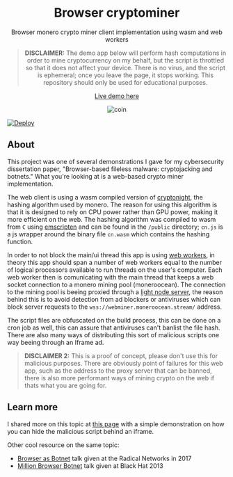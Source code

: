 <div align="center">
<h1>Browser cryptominer</h1>  
  
<p>
Browser monero crypto miner client implementation using wasm and web workers
</p>
  
 > **DISCLAIMER:** The demo app below will perform hash computations in order to mine cryptocurrency on my behalf, but the script is throttled so that it does not affect your device. There is no virus, and the script is ephemeral; once you leave the page, it stops working. This repository should only be used for educational purposes.

[Live demo here](https://browser-crypto.herokuapp.com/)
  
![coin](https://user-images.githubusercontent.com/27342306/147887308-bafc0e1b-7a3d-41da-8f5b-56298ea740e2.png)

</div>

[![Deploy](https://www.herokucdn.com/deploy/button.svg)](https://heroku.com/deploy)

## About

This project was one of several demonstrations I gave for my cybersecurity dissertation paper, "Browser-based fileless malware: cryptojacking and botnets." What you're looking at is a web-based crypto miner implementation.

The web client is using a wasm compiled version of [cryptonight](https://monerodocs.org/proof-of-work/cryptonight/), the hashing algorithm used by monero. The reason for using this algorithm is that it is designed to rely on CPU power rather than GPU power, making it more efficient on the web. The hashing algorithm was compiled to wasm from `C` using [emscripten](https://emscripten.org/) and can be found in the `/public` directory; `cn.js` is a js wrapper around the binary file `cn.wasm` which contains the hashing function.

In order to not block the main/ui thread this app is using [web workers](https://developer.mozilla.org/en-US/docs/Web/API/Web_Workers_API/Using_web_workers), in theory this app should span a number of web workers equal to the number of logical processors available to run threads on the user's computer. Each web worker then is comunicating with the main thread that keeps a web socket connection to a monero mining pool (moneroocean). The connection to the mining pool is beeing proxied through a [light node server](https://github.com/craciuncezar/browser-cryptominer/blob/4ca0a2b6dc93c7c9033667b125b81b4bbe460a27/proxy-server/index.js), the reason behind this is to avoid detection from ad blockers or antiviruses which can block server requests to the `wss://webminer.moneroocean.stream/` address.

The script files are obfuscated on the build process, this can be done on a cron job as well, this can assure that antiviruses can't banlist the file hash. There are also many ways of distributing this sort of malicious scripts one way beeing through an Iframe ad. 

> **DISCLAIMER 2:** This is a proof of concept, please don't use this for malicious purposes. There are obviously point of failures for this web app, such as the address to the proxy server that can be banned, there is also more performant ways of mining crypto on the web if thats what you are going for. 

## Learn more

I shared more on this topic at [this page](https://browser-crypto.herokuapp.com/about/) with a simple demonstration on how you can hide the malicious script behind an iframe.

Other cool resource on the same topic:
- [Browser as Botnet](https://www.youtube.com/watch?v=GcXfu-EAECo) talk given at the Radical Networks in 2017
- [Million Browser Botnet](https://www.youtube.com/watch?v=ERJmkLxGRC0) talk given at Black Hat 2013
